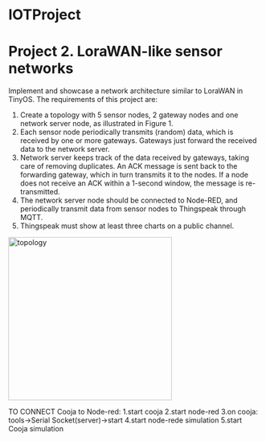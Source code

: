 # IOTProject
# Project 2. LoraWAN-like sensor networks
Implement and showcase a network architecture similar to LoraWAN in
TinyOS. The requirements of this project are:
1. Create a topology with 5 sensor nodes, 2 gateway nodes and one network server node, as illustrated in Figure 1.
2. Each sensor node periodically transmits (random) data, which is received by one or more gateways. Gateways just forward the received data to the network server.
3. Network server keeps track of the data received by gateways, taking care of removing duplicates. An ACK message is sent back to the
forwarding gateway, which in turn transmits it to the nodes. If a node does not receive an ACK within a 1-second window, the message is
re-transmitted.
4. The network server node should be connected to Node-RED, and periodically transmit data from sensor nodes to Thingspeak through MQTT.
5. Thingspeak must show at least three charts on a public channel.
<img width="325" alt="topology" src="https://github.com/Roberto99-ops/IOTProject/assets/61754160/045c3bf5-aba4-4b31-90d9-9a3059068bc6">

TO CONNECT Cooja to Node-red:
	1.start cooja
	2.start node-red
	3.on cooja: tools->Serial Socket(server)->start
	4.start node-rede simulation
	5.start Cooja simulation
